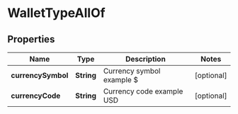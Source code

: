 

# WalletTypeAllOf


## Properties

Name | Type | Description | Notes
------------ | ------------- | ------------- | -------------
**currencySymbol** | **String** | Currency symbol example $ |  [optional]
**currencyCode** | **String** | Currency code example USD |  [optional]



